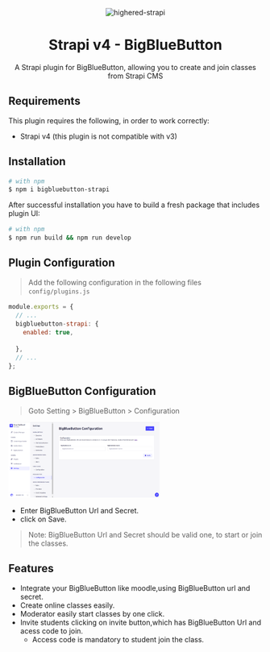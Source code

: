 

<p align="center">
  <img src="https://higheredlab.com/wp-content/uploads/hel.png" alt="highered-strapi" width="300" height="150" />
</p>

<div align="center">
  <h1>Strapi v4 - BigBlueButton</h1>
  <p>
A Strapi plugin for BigBlueButton, allowing you to create and join classes from Strapi CMS
</p>
  
</div>

 <!-- This plugin is still a work in progress -->

## Requirements

This plugin requires the following, in order to work correctly:

- Strapi v4 (this plugin is not compatible with v3)

## Installation

```bash
# with npm
$ npm i bigbluebutton-strapi

```

After successful installation you have to build a fresh package that includes plugin UI:

```bash
# with npm
$ npm run build && npm run develop

```

## Plugin Configuration

> Add the following configuration in the following files `config/plugins.js`

```js
module.exports = {
  // ...
  bigbluebutton-strapi: {
    enabled: true,

  },
  // ...
};
```

## BigBlueButton Configuration

> Goto Setting > BigBlueButton > Configuration

<img src="assets/bbb-configuration.png" alt="highered-strapi" width="300" height="150" />

- Enter BigBlueButton Url and Secret.
- click on Save.

> Note: BigBlueButton Url and Secret should be valid one, to start or join the classes.

## Features

- Integrate your BigBlueButton like moodle,using BigBlueButton url and secret.
- Create online classes easily.
- Moderator easily start classes by one click.
- Invite students clicking on invite button,which has BigBlueButton Url and acess code to join.
  - Access code is mandatory to student join the class.

